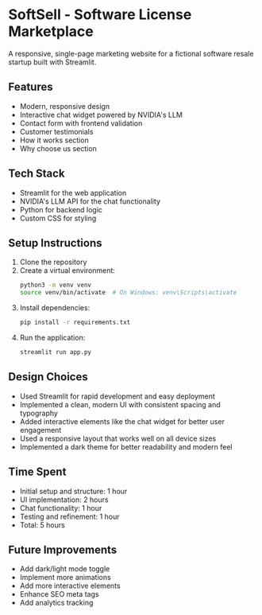 # SoftSell - Software License Marketplace

A responsive, single-page marketing website for a fictional software resale startup built with Streamlit.

## Features

- Modern, responsive design
- Interactive chat widget powered by NVIDIA's LLM
- Contact form with frontend validation
- Customer testimonials
- How it works section
- Why choose us section

## Tech Stack

- Streamlit for the web application
- NVIDIA's LLM API for the chat functionality
- Python for backend logic
- Custom CSS for styling

## Setup Instructions

1. Clone the repository
2. Create a virtual environment:
   ```bash
   python3 -m venv venv
   source venv/bin/activate  # On Windows: venv\Scripts\activate
   ```
3. Install dependencies:
   ```bash
   pip install -r requirements.txt
   ```
4. Run the application:
   ```bash
   streamlit run app.py
   ```

## Design Choices

- Used Streamlit for rapid development and easy deployment
- Implemented a clean, modern UI with consistent spacing and typography
- Added interactive elements like the chat widget for better user engagement
- Used a responsive layout that works well on all device sizes
- Implemented a dark theme for better readability and modern feel

## Time Spent

- Initial setup and structure: 1 hour
- UI implementation: 2 hours
- Chat functionality: 1 hour
- Testing and refinement: 1 hour
- Total: 5 hours

## Future Improvements

- Add dark/light mode toggle
- Implement more animations
- Add more interactive elements
- Enhance SEO meta tags
- Add analytics tracking 
